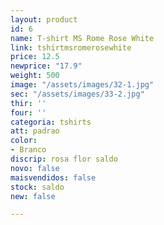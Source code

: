 ```yaml
---
layout: product
id: 6
name: T-shirt MS Rome Rose White
link: tshirtmsromerosewhite
price: 12.5
newprice: "17.9"
weight: 500
image: "/assets/images/32-1.jpg"
sec: "/assets/images/33-2.jpg"
thir: ''
four: ''
categoria: tshirts
att: padrao
color:
- Branco
discrip: rosa flor saldo
novo: false
maisvendidos: false
stock: saldo
new: false

---
```

